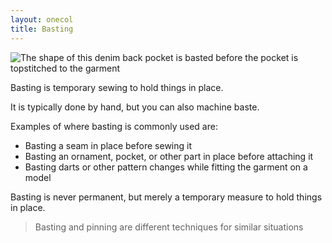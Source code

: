 ```yaml
---
layout: onecol
title: Basting
---
```


![The shape of this denim back pocket is basted before the pocket is topstitched to the garment](basting.jpg)

Basting is temporary sewing to hold things in place.

It is typically done by hand, but you can also machine baste.

Examples of where basting is commonly used are:

- Basting a seam in place before sewing it
- Basting an ornament, pocket, or other part in place before attaching it
- Basting darts or other pattern changes while fitting the garment on a model

Basting is never permanent, but merely a temporary measure to hold things in place.

> Basting and pinning are different techniques for similar situations
